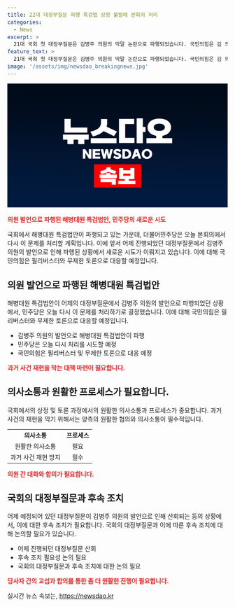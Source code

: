 ```yaml
---
title: 22대 대정부질문 파행 특검법 상정 불발에 본회의 처리
categories:
  - News
excerpt: >
  21대 국회 첫 대정부질문은 김병주 의원의 막말 논란으로 파행되었습니다. 국민의힘은 김 의원 사과가 없이는 본회의에 참석하기 어렵다고 밝혔지만, 김 의원이 사과를 거부하자 대정부질문은 산회됐습니다. 이에, 더불어민주당은 오늘 2일차 본회의에서 다시 해병대원 특검법 처리를 시도할 계획이지만, 국민의힘은 여전히 사과를 요구하고 있는 상황입니다. 이에 대치가 계속되면 내일 예정된 대정부질문도 파행할 가능성이 크다고 전해졌습니다.
feature_text: >
  21대 국회 첫 대정부질문은 김병주 의원의 막말 논란으로 파행되었습니다. 국민의힘은 김 의원 사과가 없이는 본회의에 참석하기 어렵다고 밝혔지만, 김 의원이 사과를 거부하자 대정부질문은 산회됐습니다. 이에, 더불어민주당은 오늘 2일차 본회의에서 다시 해병대원 특검법 처리를 시도할 계획이지만, 국민의힘은 여전히 사과를 요구하고 있는 상황입니다. 이에 대치가 계속되면 내일 예정된 대정부질문도 파행할 가능성이 크다고 전해졌습니다.
image: '/assets/img/newsdao_breakingnews.jpg'
---
```


<p><img src="/assets/img/newsdao_breakingnews.jpg" alt="cryptoinkorea 속보" /></p>

<p><b><span style="color: #ee2323;">의원 발언으로 파행된 해병대원 특검법안, 민주당의 새로운 시도</span></b></p>

<p>국회에서 해병대원 특검법안이 파행되고 있는 가운데, 더불어민주당은 오늘 본회의에서 다시 이 문제를 처리할 계획입니다. 이에 앞서 어제 진행되었던 대정부질문에서 김병주 의원의 발언으로 인해 파행된 상황에서 새로운 시도가 이뤄지고 있습니다. 이에 대해 국민의힘은 필리버스터와 무제한 토론으로 대응할 예정입니다.</p>

<p data-ke-size="size16"></p>

<h2><b>의원 발언으로 파행된 해병대원 특검법안</b></h2>

<p>해병대원 특검법안이 어제의 대정부질문에서 김병주 의원의 발언으로 파행되었던 상황에서, 민주당은 오늘 다시 이 문제를 처리하기로 결정했습니다. 이에 대해 국민의힘은 필리버스터와 무제한 토론으로 대응할 예정입니다.</p>

<ul>
<li>김병주 의원의 발언으로 해병대원 특검법안이 파행</li>
<li>민주당은 오늘 다시 처리를 시도할 예정</li>
<li>국민의힘은 필리버스터 및 무제한 토론으로 대응 예정</li>
</ul>

<p data-ke-size="size16"></p>

<p><b><span style="color: #ee2323;">과거 사건 재현을 막는 대책 마련이 필요합니다.</span></b></p>

<p data-ke-size="size16"></p>

<h2><b>의사소통과 원활한 프로세스가 필요합니다.</b></h2>

<p>국회에서의 상정 및 토론 과정에서의 원활한 의사소통과 프로세스가 중요합니다. 과거 사건의 재현을 막기 위해서는 양측의 원활한 협의와 의사소통이 필수적입니다.</p>

<table>
<tr>
<td style="text-align: center; height: 17px;"><b>의사소통</b></td>
<td style="text-align: center; height: 17px;"><b>프로세스</b></td>
</tr>
<tr>
<td style="text-align: center; height: 17px;">원활한 의사소통</td>
<td style="text-align: center; height: 17px;">필요</td>
</tr>
<tr>
<td style="text-align: center; height: 17px;">과거 사건 재현 방지</td>
<td style="text-align: center; height: 17px;">필수</td>
</tr>
</table>

<p data-ke-size="size16"></p>

<p><b><span style="color: #ee2323;">의원 간 대화와 합의가 필요합니다.</span></b></p>

<p data-ke-size="size16"></p>

<h2><b>국회의 대정부질문과 후속 조치</b></h2>

<p>어제 예정되어 있던 대정부질문이 김병주 의원의 발언으로 인해 산회되는 등의 상황에서, 이에 대한 후속 조치가 필요합니다. 국회의 대정부질문과 이에 따른 후속 조치에 대해 논의할 필요가 있습니다.</p>

<ul>
<li>어제 진행되던 대정부질문 산회</li>
<li>후속 조치 필요성 논의 필요</li>
<li>국회의 대정부질문과 후속 조치에 대한 논의 필요</li>
</ul>

<p data-ke-size="size16"></p>

<p><b><span style="color: #ee2323;">당사자 간의 교섭과 합의를 통한 좀 더 원활한 진행이 필요합니다.</span></b></p>

<p data-ke-size="size16"></p>
실시간 뉴스 속보는, <a href="https://newsdao.kr" rel="dofollow">https://newsdao.kr</a>


